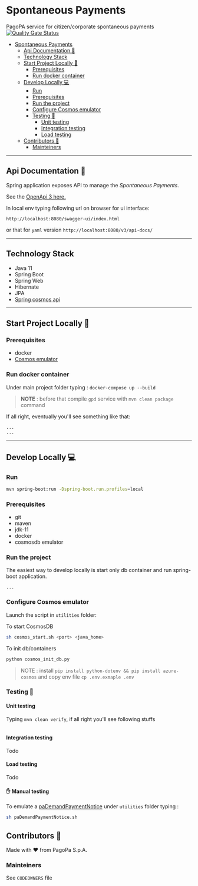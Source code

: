 # Spontaneous Payments

PagoPA service for citizen/corporate spontaneous payments
[![Quality Gate Status](https://sonarcloud.io/api/project_badges/measure?project=pagopa_pagopa-api-config&metric=alert_status)](https://sonarcloud.io/project/overview?id=pagopa_pagopa-spontaneous-payments)

- [Spontaneous Payments](#spontaneous-payments)
    * [Api Documentation 📖](#api-documentation---)
    * [Technology Stack](#technology-stack)
    * [Start Project Locally 🚀](#start-project-locally---)
        + [Prerequisites](#prerequisites)
        + [Run docker container](#run-docker-container)
    * [Develop Locally 💻](#develop-locally---)
        + [Run](#run)
        + [Prerequisites](#prerequisites-1)
        + [Run the project](#run-the-project)
        + [Configure Cosmos emulator](#configure-cosmos-emulator)
        + [Testing 🧪](#testing---)
            - [Unit testing](#unit-testing)
            - [Integration testing](#integration-testing)
            - [Load testing](#load-testing)
    * [Contributors 👥](#contributors---)
        + [Mainteiners](#mainteiners)

---

## Api Documentation 📖

Spring application exposes API to manage the _Spontaneous Payments_.

See
the [OpenApi 3 here.](https://editor.swagger.io/?url=https://raw.githubusercontent.com/pagopa/pagopa-spontaneous-payments/main/openapi/openapi.yaml)

In local env typing following url on browser for ui interface:

```
http://localhost:8080/swagger-ui/index.html

```
or that for `yaml` version
```http://localhost:8080/v3/api-docs/```

---

## Technology Stack
- Java 11
- Spring Boot
- Spring Web
- Hibernate
- JPA
- [Spring cosmos api](https://docs.microsoft.com/it-it/azure/cosmos-db/sql/sql-api-spring-data-sdk-samples)
---

## Start Project Locally 🚀

### Prerequisites
- docker
- [Cosmos emulator](https://docs.microsoft.com/it-it/azure/cosmos-db/linux-emulator?tabs=sql-api%2Cssl-netstd21)

### Run docker container

Under main project folder typing :
`docker-compose up --build`
>**NOTE** : before that compile `gpd` service with `mvn clean package` command

If all right, eventually you'll see something like that:
```sh
...
...
```

---

## Develop Locally 💻

### Run

```sh
mvn spring-boot:run -Dspring-boot.run.profiles=local
```

### Prerequisites
- git
- maven
- jdk-11
- docker
- cosmosdb emulator

### Run the project
The easiest way to develop locally is start only db container and run spring-boot application.
```
...
```

### Configure Cosmos emulator
Launch the script in `utilities` folder:


To start CosmosDB
```sh
sh cosmos_start.sh <port> <java_home>
```

To init db/containers
```py
python cosmos_init_db.py
```
> NOTE : install `pip install python-dotenv && pip install azure-cosmos` and copy env file `cp .env.exmaple .env`

### Testing 🧪

#### Unit testing

Typing `mvn clean verify`, if all right you'll see following stuffs

```sh

```

#### Integration testing

Todo

#### Load testing
Todo

#### ✋ Manual testing

To emulate a [paDemandPaymentNotice](https://pagopa.atlassian.net/wiki/spaces/PAG/pages/450626532/paDemandPaymentNotice) under `utilities` folder typing :

```sh
sh paDemandPaymentNotice.sh
```

## Contributors 👥
Made with ❤️ from PagoPa S.p.A.

### Mainteiners
See `CODEOWNERS` file